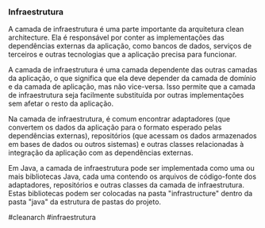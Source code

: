 ### Infraestrutura
A camada de infraestrutura é uma parte importante da arquitetura clean architecture. Ela é responsável por conter as implementações das dependências externas da aplicação, como bancos de dados, serviços de terceiros e outras tecnologias que a aplicação precisa para funcionar.

A camada de infraestrutura é uma camada dependente das outras camadas da aplicação, o que significa que ela deve depender da camada de domínio e da camada de aplicação, mas não vice-versa. Isso permite que a camada de infraestrutura seja facilmente substituída por outras implementações sem afetar o resto da aplicação.

Na camada de infraestrutura, é comum encontrar adaptadores (que convertem os dados da aplicação para o formato esperado pelas dependências externas), repositórios (que acessam os dados armazenados em bases de dados ou outros sistemas) e outras classes relacionadas à integração da aplicação com as dependências externas.

Em Java, a camada de infraestrutura pode ser implementada como uma ou mais bibliotecas Java, cada uma contendo os arquivos de código-fonte dos adaptadores, repositórios e outras classes da camada de infraestrutura. Estas bibliotecas podem ser colocadas na pasta "infrastructure" dentro da pasta "java" da estrutura de pastas do projeto.

#cleanarch #infraestrutura 